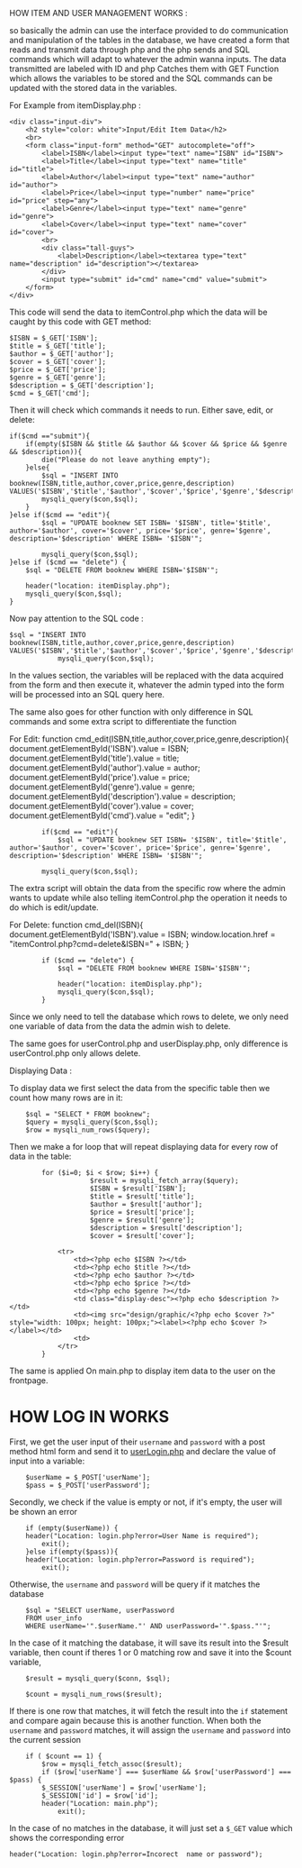 HOW ITEM AND USER MANAGEMENT WORKS : 

so basically the admin can use the interface provided to do communication and manipulation of the tables in the database, we have created a form that reads and transmit data through php and the php sends and SQL commands which will adapt to whatever the admin wanna inputs. The data transmitted are labeled with ID and php Catches them with GET Function which allows the variables to be stored and the SQL commands can be updated with the stored data in the variables.

For Example from itemDisplay.php : 

	<div class="input-div">
    	<h2 style="color: white">Input/Edit Item Data</h2>
		<br>
		<form class="input-form" method="GET" autocomplete="off">
			<label>ISBN</label><input type="text" name="ISBN" id="ISBN">
			<label>Title</label><input type="text" name="title" id="title">
			<label>Author</label><input type="text" name="author" id="author">
			<label>Price</label><input type="number" name="price" id="price" step="any">
			<label>Genre</label><input type="text" name="genre" id="genre">
			<label>Cover</label><input type="text" name="cover" id="cover">
			<br>
			<div class="tall-guys">
				<label>Description</label><textarea type="text" name="description" id="description"></textarea>
			</div>
			<input type="submit" id="cmd" name="cmd" value="submit">
		</form>
	</div>

This code will send the data to itemControl.php which the data will be caught by this code with GET method: 

	$ISBN = $_GET['ISBN'];
	$title = $_GET['title'];
	$author = $_GET['author'];
	$cover = $_GET['cover'];
	$price = $_GET['price'];
	$genre = $_GET['genre'];
	$description = $_GET['description'];
	$cmd = $_GET['cmd'];

Then it will check which commands it needs to run. Either save, edit, or delete: 

	if($cmd =="submit"){
		if(empty($ISBN && $title && $author && $cover && $price && $genre && $description)){
			die("Please do not leave anything empty");
		}else{
			$sql = "INSERT INTO booknew(ISBN,title,author,cover,price,genre,description) VALUES('$ISBN','$title','$author','$cover','$price','$genre','$description')";
			mysqli_query($con,$sql);
		}
	}else if($cmd == "edit"){
			$sql = "UPDATE booknew SET ISBN= '$ISBN', title='$title', author='$author', cover='$cover', price='$price', genre='$genre', description='$description' WHERE ISBN= '$ISBN'";
			
			mysqli_query($con,$sql);
	}else if ($cmd == "delete") {
		$sql = "DELETE FROM booknew WHERE ISBN='$ISBN'";
		
		header("location: itemDisplay.php");
		mysqli_query($con,$sql);
	}

Now pay attention to the SQL code : 

	$sql = "INSERT INTO booknew(ISBN,title,author,cover,price,genre,description) VALUES('$ISBN','$title','$author','$cover','$price','$genre','$description')";
				mysqli_query($con,$sql);

In the values section, the variables will be replaced with the data acquired from the form and then execute it, whatever the admin typed into the form will be processed into an SQL query here.

The same also goes for other function with only difference in SQL commands and some extra script to differentiate the function

For Edit:
		   	function cmd_edit(ISBN,title,author,cover,price,genre,description){
		   		document.getElementById('ISBN').value = ISBN;
		   		document.getElementById('title').value = title;
		   		document.getElementById('author').value = author;
		   		document.getElementById('price').value = price;
		   		document.getElementById('genre').value = genre;
		   		document.getElementById('description').value = description;
				document.getElementById('cover').value = cover;
		   		document.getElementById('cmd').value = "edit";
		   	}

			if($cmd == "edit"){
				$sql = "UPDATE booknew SET ISBN= '$ISBN', title='$title', author='$author', cover='$cover', price='$price', genre='$genre', description='$description' WHERE ISBN= '$ISBN'";
			
			mysqli_query($con,$sql);

The extra script will obtain the data from the specific row where the admin wants to update while also telling itemControl.php the operation it needs to do which is edit/update.


For Delete: 
			function cmd_del(ISBN){
				document.getElementById('ISBN').value = ISBN;
				window.location.href = "itemControl.php?cmd=delete&ISBN=" + ISBN;
			}

			if ($cmd == "delete") {
				$sql = "DELETE FROM booknew WHERE ISBN='$ISBN'";
				
				header("location: itemDisplay.php");
				mysqli_query($con,$sql);
			}

Since we only need to tell the database which rows to delete, we only need one variable of data from the data the admin wish to delete.

The same goes for userControl.php and userDisplay.php, only difference is userControl.php only allows delete.


Displaying Data : 

To display data we first select the data from the specific table then we count how many rows are in it: 

		$sql = "SELECT * FROM booknew";
    	$query = mysqli_query($con,$sql);
    	$row = mysqli_num_rows($query);

Then we make a for loop that will repeat displaying data for every row of data in the table:

			for ($i=0; $i < $row; $i++) { 
    					$result = mysqli_fetch_array($query);
    					$ISBN = $result['ISBN'];
						$title = $result['title'];
						$author = $result['author'];
						$price = $result['price'];
						$genre = $result['genre'];
						$description = $result['description'];
						$cover = $result['cover'];

				<tr>
					<td><?php echo $ISBN ?></td>
					<td><?php echo $title ?></td>
					<td><?php echo $author ?></td>
					<td><?php echo $price ?></td>
					<td><?php echo $genre ?></td>
					<td class="display-desc"><?php echo $description ?></td>
					<td><img src="design/graphic/<?php echo $cover ?>" style="width: 100px; height: 100px;"><label><?php echo $cover ?></label></td>
					<td>
				</tr>
			}

The same is applied On main.php to display item data to the user on the frontpage.

# HOW LOG IN WORKS
First, we get the user input of their `username` and `password` with a post method html form and send it to [userLogin.php](../src/userLogin.php) and declare the value of input into a variable:
	
		$userName = $_POST['userName'];
		$pass = $_POST['userPassword'];

Secondly, we check if the value is empty or not, if it's empty, the user will be shown an error

		if (empty($userName)) {
		header("Location: login.php?error=User Name is required");
		    exit();
		}else if(empty($pass)){
		header("Location: login.php?error=Password is required");
		    exit();
	
Otherwise, the `username` and `password` will be query if it matches the database 

		$sql = "SELECT userName, userPassword 
		FROM user_info 
		WHERE userName='".$userName."' AND userPassword='".$pass."'";

In the case of it matching the database, it will save its result into the $result variable, 
then count if theres 1 or 0 matching row and save it into the $count variable,
		
		$result = mysqli_query($conn, $sql);

		$count = mysqli_num_rows($result);
		
If there is one row that matches, it will fetch the result into the `if` statement and compare again because this is another function.
When both the `username` and `password` matches, it will assign the `username` and `password` into the current session
		
		if ( $count == 1) {
			$row = mysqli_fetch_assoc($result);
		    if ($row['userName'] === $userName && $row['userPassword'] === $pass) {
			$_SESSION['userName'] = $row['userName'];
			$_SESSION['id'] = $row['id']; 
			header("Location: main.php");
				exit();
				
In the case of no matches in the database, it will just set a `$_GET` value which shows the corresponding error

	header("Location: login.php?error=Incorect  name or password");
